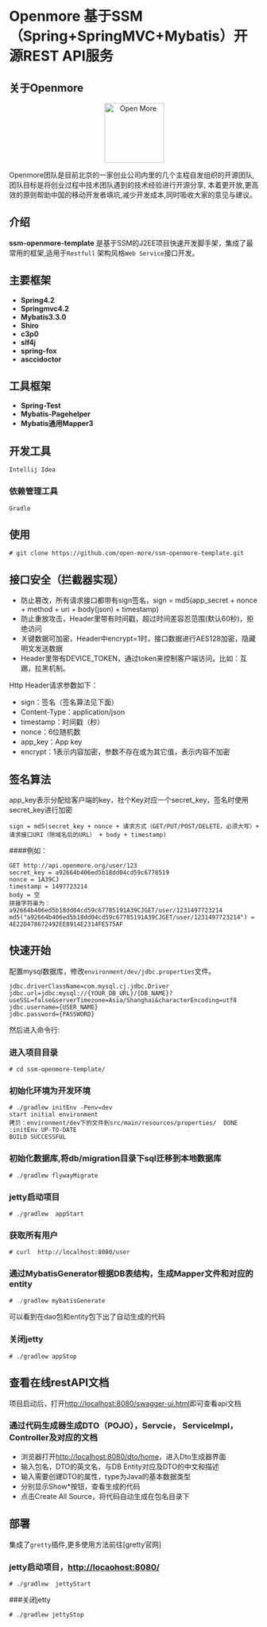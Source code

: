 Openmore 基于SSM（Spring+SpringMVC+Mybatis）开源REST API服务
===============================
关于Openmore
------------
<p align="center">
    <a href="https://github.com/open-more" target="_blank">
        <img src="https://avatars0.githubusercontent.com/u/27731838?v=3&s=460" width="120" alt="Open More" />
    </a>
</p>
Openmore团队是目前北京的一家创业公司内里的几个主程自发组织的开源团队, 团队目标是将创业过程中技术团队遇到的技术经验进行开源分享, 本着更开放,更高效的原则帮助中国的移动开发者填坑,减少开发成本,同时吸收大家的意见与建议。

## 介绍
**ssm-openmore-template** 是基于SSM的J2EE项目快速开发脚手架，集成了最常用的框架,适用于`Restfull` 架构风格`Web Service`接口开发。

## 主要框架
* **Spring4.2**
* **Springmvc4.2**
* **Mybatis3.3.0**
* **Shiro**
* **c3p0**
* **slf4j**
* **spring-fox**
* **asccidoctor**

## 工具框架
* **Spring-Test** 
* **Mybatis-Pagehelper** 
* **Mybatis通用Mapper3** 

## 开发工具
`Intellij Idea`
### 依赖管理工具
`Gradle`

## 使用
``` shell
# git clone https://github.com/open-more/ssm-openmore-template.git
```

## 接口安全（拦截器实现）
* 防止篡改，所有请求接口都带有sign签名，sign = md5(app_secret + nonce + method + uri + body(json) + timestamp)
* 防止重放攻击，Header里带有时间戳，超过时间差容忍范围(默认60秒)，拒绝访问
* 关键数据可加密，Header中encrypt=1时，接口数据进行AES128加密，隐藏明文发送数据
* Header里带有DEVICE_TOKEN，通过token来控制客户端访问，比如：互踢，拉黑机制。

Http Header请求参数如下：
* sign：签名（签名算法见下面）
* Content-Type：application/json
* timestamp：时间戳（秒）
* nonce：6位随机数
* app_key：App key
* encrypt：1表示内容加密，参数不存在或为其它值，表示内容不加密

## 签名算法
app_key表示分配给客户端的key，社个Key对应一个secret_key，签名时使用secret_key进行加密
```
sign = md5(secret_key + nonce + 请求方式（GET/PUT/POST/DELETE，必须大写）+ 请求接口URI（除域名后的URL） + body + timestamp)
```
####例如：
```
GET http://api.openmore.org/user/123
secret_key = a92664b406ed5b18dd04cd59c6778519
nonce = 1A39CJ
timestamp = 1497723214
body = 空
拼接字符串为：a92664b406ed5b18dd04cd59c67785191A39CJGET/user/1231497723214
md5("a92664b406ed5b18dd04cd59c67785191A39CJGET/user/1231497723214") = 4E22D478672492EE8914E2314FE575AF 
```

## 快速开始
配置mysql数据库，修改`environment/dev/jdbc.properties`文件。
```
jdbc.driverClassName=com.mysql.cj.jdbc.Driver
jdbc.url=jdbc:mysql://{YOUR_DB_URL}/{DB_NAME}?useSSL=false&serverTimezone=Asia/Shanghai&characterEncoding=utf8
jdbc.username={USER_NAME}
jdbc.password={PASSWORD}
```
然后进入命令行:

### 进入项目目录
```shell
# cd ssm-openmore-template/
```
### 初始化环境为开发环境
```shell
# ./gradlew initEnv -Penv=dev
start initial environment
拷贝：environment/dev下的文件到src/main/resources/properties/  DONE
:initEnv UP-TO-DATE
BUILD SUCCESSFUL
```

### 初始化数据库,将db/migration目录下sql迁移到本地数据库
```shell
# ./gradlew flywayMigrate
```

### jetty启动项目
```shell
# ./gradlew  appStart
```

### 获取所有用户
```shell
# curl  http://localhost:8080/user
```


### 通过MybatisGenerator根据DB表结构，生成Mapper文件和对应的entity
```java
# ./gradlew mybatisGenerate
```
可以看到在dao包和entity包下出了自动生成的代码

### 关闭jetty
```shell
# ./gradlew appStop
```

## 查看在线restAPI文档
项目启动后，打开[http://localhost:8080/swagger-ui.html](http://localhost:8080/swagger-ui.html)即可查看api文档


### 通过代码生成器生成DTO（POJO），Servcie， ServiceImpl，Controller及对应的文档
 * 浏览器打开[http://localhost:8080/dto/home](http://localhost:8080/dto/home)，进入Dto生成器界面
 * 输入包名，DTO的英文名，与DB Entity对应及DTO的中文和描述
 * 输入需要创建DTO的属性，type为Java的基本数据类型
 * 分别显示Show*按钮，查看生成的代码
 * 点击Create All Source，将代码自动生成在包名目录下

## 部署
集成了`gretty`插件,更多使用方法前往[gretty官网]
### jetty启动项目，[http://locaohost:8080/](http://locaohost:8080/)
```shell
# ./gradlew  jettyStart
```
###关闭jetty
```shell
# ./gradlew jettyStop
```




